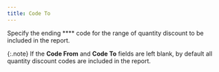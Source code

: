 ```yaml
---
title: Code To
---
```



Specify the ending **** code for  the range of quantity discount to be included in the report.


{:.note}
If the **Code 
 From** and **Code To** fields  are left blank, by default all quantity discount codes are included in  the report.
